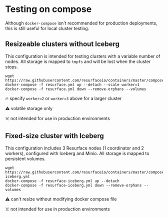 # Testing on compose

Although `docker-compose` isn't recommended for production deployments, this is still useful for local cluster testing.

## Resizeable clusters without Iceberg

This configuration is intended for testing clusters with a variable number of nodes. All storage is mapped to `tmpfs` and will be lost when the cluster stops.

```
wget https://raw.githubusercontent.com/resurfaceio/containers/master/compose/resurface.yml
docker-compose -f resurface.yml up --detach --scale worker=1
docker-compose -f resurface.yml down --remove-orphans --volumes
```

🔥 specify `worker=2` or `worker=3` above for a larger cluster

⚠️ volatile storage only

☠️ not intended for use in production environments

## Fixed-size cluster with Iceberg

This configuration includes 3 Resurface nodes (1 coordinator and 2 workers), configured with Iceberg and Minio.  All storage is mapped to persistent volumes.

```
wget https://raw.githubusercontent.com/resurfaceio/containers/master/compose/resurface-iceberg.yml
docker-compose -f resurface-iceberg.yml up --detach
docker-compose -f resurface-iceberg.yml down --remove-orphans --volumes
```

⚠️ can't resize without modifying docker compose file

☠️ not intended for use in production environments
